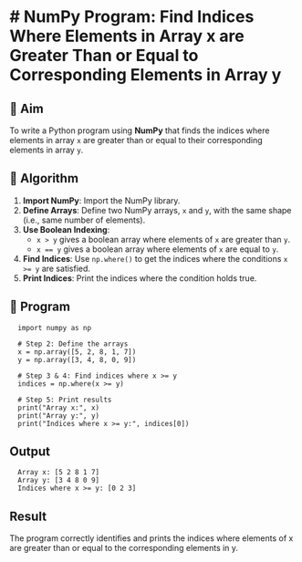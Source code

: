 # # NumPy Program: Find Indices Where Elements in Array x are Greater Than or Equal to Corresponding Elements in Array y

## 🎯 Aim
To write a Python program using **NumPy** that finds the indices where elements in array `x` are greater than or equal to their corresponding elements in array `y`.

## 🧠 Algorithm
1. **Import NumPy**: Import the NumPy library.
2. **Define Arrays**: Define two NumPy arrays, `x` and `y`, with the same shape (i.e., same number of elements).
3. **Use Boolean Indexing**: 
   - `x > y` gives a boolean array where elements of `x` are greater than `y`.
   - `x == y` gives a boolean array where elements of `x` are equal to `y`.
4. **Find Indices**: Use `np.where()` to get the indices where the conditions `x >= y` are satisfied.
5. **Print Indices**: Print the indices where the condition holds true.

## 🧾 Program
      import numpy as np
      
      # Step 2: Define the arrays
      x = np.array([5, 2, 8, 1, 7])
      y = np.array([3, 4, 8, 0, 9])
      
      # Step 3 & 4: Find indices where x >= y
      indices = np.where(x >= y)
      
      # Step 5: Print results
      print("Array x:", x)
      print("Array y:", y)
      print("Indices where x >= y:", indices[0])


## Output
      Array x: [5 2 8 1 7]
      Array y: [3 4 8 0 9]
      Indices where x >= y: [0 2 3]


## Result
The program correctly identifies and prints the indices where elements of x are greater than or equal to the corresponding elements in y.

